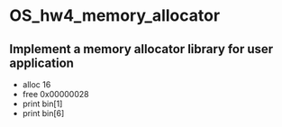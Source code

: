 # OS_hw4_memory_allocator
## Implement a memory allocator library for user application 
- alloc 16 
- free 0x00000028
- print bin[1]
- print bin[6]
